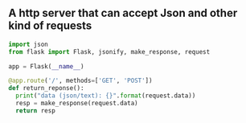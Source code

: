## A http server that can accept Json and other kind of requests
```python
import json
from flask import Flask, jsonify, make_response, request

app = Flask(__name__)

@app.route('/', methods=['GET', 'POST'])
def return_reponse():
  print("data (json/text): {}".format(request.data))
  resp = make_response(request.data)
  return resp
```
